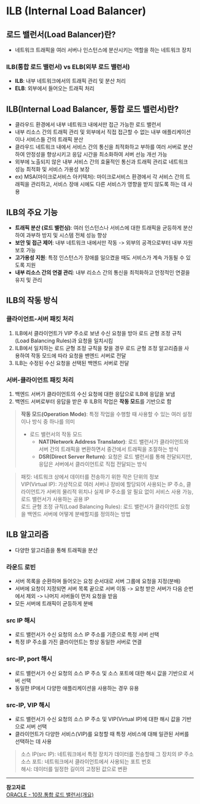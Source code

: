 # ILB (Internal Load Balancer)

## 로드 밸런서(Load Balancer)란?
- 네트워크 트래픽을 여러 서버나 인스턴스에 분산시키는 역할을 하는 네트워크 장치
### ILB(통합 로드 밸런서) vs ELB(외부 로드 밸런서)
- **ILB**: 내부 네트워크에서의 트래픽 관리 및 분산 처리
- **ELB**: 외부에서 들어오는 트래픽 처리

## ILB(Internal Load Balancer, 통합 로드 밸런서)란?
- 클라우드 환경에서 내부 네트워크 내에서만 접근 가능한 로드 밸런서
- 내부 리소스 간의 트래픽 관리 및 외부에서 직접 접근할 수 없는 내부 애플리케이션이나 서비스들 간의 트래픽 분산
- 클라우드 네트워크 내에서 서비스 간의 통신을 최적화하고 부하를 여러 서버로 분산하여 안정성을 향상시키고 응답 시간을 최소화하여 서버 선능 개선 가능
- 외부에 노출되지 않은 내부 서비스 간의 효율적인 통신과 트래픽 관리로 네트워크 성능 최적화 및 서비스 가용성 보장
- ex) MSA(마이크로서비스 아키텍처): 마이크로서비스 환경에서 각 서비스 간의 트래픽을 관리하고, 서비스 장애 시에도 다른 서비스가 영향을 받지 않도록 하는 데 사용

## ILB의 주요 기능
- **트래픽 분산 (로드 밸런싱)**: 여러 인스턴스나 서비스에 대한 트래픽을 균등하게 분산하여 과부하 방지 및 시스템 전체 성능 향상
- **보안 및 접근 제어**: 내부 네트워크 내에서만 작동 -> 외부의 공격으로부터 내부 자원 보호 가능
- **고가용성 지원**: 특정 인스턴스가 장애를 일으켰을 때도 서비스가 계속 가동될 수 있도록 지원
- **내부 리소스 간의 연결 관리**: 내부 리소스 간의 통신을 최적화하고 안정적인 연결을 유지 및 관리

## ILB의 작동 방식
### 클라이언트-서버 패킷 처리
1. ILB에서 클라이언트가 VIP 주소로 보낸 수신 요청을 방아 로드 균형 조정 규칙(Load Balancing Rules)과 요청을 일치시킴
2. ILB에서 일치하는 로드 균형 조정 규칙을 찾을 경우 로드 균형 조정 알고리즘을 사용하여 작동 모드에 따라 요청을 밴엔드 서버로 전달
3. ILB는 수정된 수신 요청을 선택된 백엔드 서버로 전달

### 서버-클라이언트 패킷 처리
1. 백엔드 서버가 클라이언트의 수신 요청에 대한 응답으로 ILB에 응답을 보냄
2. 백엔드 서버로부터 응답을 받은 후 ILB의 작업은 **작동 모드**를 기반으로 함

> **작동 모드(Operation Mode)**: 특정 작업을 수행할 때 사용할 수 있는 여러 설정이나 방식 중 하나를 의미
>   - 로드 밸런서의 작동 모드    
>      - **NAT(Network Address Translator)**: 로드 밸런서가 클라이언트와 서버 간의 트래픽을 변환하면서 중간에서 트래픽을 조절하는 방식
>      - **DSR(Direct Server Return)**: 요청은 로드 밸런서를 통해 전달되지만, 응답은 서버에서 클라이언트로 직접 전달되는 방식 

> 패킷: 네트워크 상에서 데이터를 전송하기 위한 작은 단위의 정보   
> VIP(Virtual IP): 가상적으로 여러 서버나 장비에 할당되어 사용되는 IP 주소, 클라이언트가 서버의 물리적 위치나 실제 IP 주소를 알 필요 없이 서비스 사용 가능, 로드 밸런서가 사용하는 공용 IP  
> 로드 균형 조정 규칙(Load Balancing Rules): 로드 밸런서가 클라이언트 요청을 백엔드 서버에 어떻게 분배할지를 정의하는 방법    

## ILB 알고리즘
- 다양한 알고리즘을 통해 트래픽을 분산
### 라운드 로빈
- 서버 목록을 순환하며 들어오는 요청 순서대로 서버 그룹에 요청을 지정(분배)
- 서버에 요청이 지정되면 서버 목록 끝으로 서버 이동 -> 요청 받은 서버가 다음 순번에서 제외 -> 나머지 서버들이 먼저 요청을 받음
- 모든 서버에 트래픽이 균등하게 분배
### src IP 해시
- 로드 밸런서가 수신 요청의 소스 IP 주소를 기준으로 특정 서버 선택
- 특정 IP 주소를 가진 클라이언트는 항상 동일한 서버로 연결
### src-IP, port 해시
- 로드 밸런서가 수신 요청의 소스 IP 주소 및 소스 포트에 대한 해시 값을 기반으로 서버 선택
- 동일한 IP에서 다양한 애플리케이션을 사용하는 경우 유용
### src-IP, VIP 해시
- 로드 밸런서가 수신 요청의 소스 IP 주소 및 VIP(Virtual IP)에 대한 해시 값을 기반으로 서버 선택
- 클라이언트가 다양한 서비스(VIP)를 요청할 때 특정 서비스에 대해 일관된 서버를 선택하는 데 사용

> 소스 IP(src IP): 네트워크에서 특정 장치가 데이터를 전송할때 그 장치의 IP 주소   
> 소스 포트: 네트워크에서 클라이언트에서 사용되는 포트 번호   
> 해시: 데이터를 일정한 길이의 고정된 값으로 변환   

---
**참고자료**   
[ORACLE - 10장.통합 로드 밸런서(개요)](https://docs.oracle.com/cd/E37933_01/html/E36608/gijjm.html#scrolltoc)
